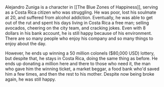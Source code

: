Alejandro Zuniga is a character in [[The Blue Zones of Happiness]], serving as a Costa Rica citizen who was struggling. He was poor, lost his soulmate at 20, and suffered from alcohol addiction. Eventually, he was able to get out of the rut and spent his days living in Costa Rica a free man; selling avocados, cheering on the city team, and cracking jokes. Even with 8 dollars in his bank account, he is still happy because of his environment. There are so many people who enjoy his company and so many things to enjoy about the day.

However, he ends up winning a 50 million colonels ($80,000 USD) lottery, but despite that, he stays in Costa Rica, doing the same thing as before. He ends up donating a million here and there to those who need it, the man who gave him the winning ticket, a market beggar, a food bank who'd saved him a few times, and then the rest to his mother. Despite now being broke again, he was still happy.